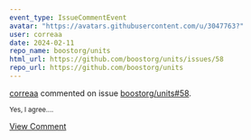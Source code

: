 ```yaml
---
event_type: IssueCommentEvent
avatar: "https://avatars.githubusercontent.com/u/3047763?"
user: correaa
date: 2024-02-11
repo_name: boostorg/units
html_url: https://github.com/boostorg/units/issues/58
repo_url: https://github.com/boostorg/units
---
```


<a href='https://github.com/correaa' target='_blank'>correaa</a> commented on issue <a href='https://github.com/boostorg/units/issues/58' target='_blank'>boostorg/units#58</a>.

<small>Yes, I agree....</small>

<a href='https://github.com/boostorg/units/issues/58' target='_blank'>View Comment</a>